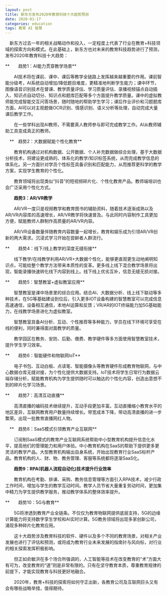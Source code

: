 ```yaml
---
layout: post
title: 新东方发布2020年教育科技十大趋势预测
date: 2020-01-17
categories: education
tags: 教育 AI 智慧
---
```


　新东方过去一年的相关战略动作和投入，一定程度上代表了行业在教育+科技领域的探索方向和模式。在此基础上，新东方也对未来的教育科技趋势进行了预测，发布2020年教育科技十大趋势：

**　　趋势1：AI能力贯穿教学场景**

　　AI技术将在课前、课中、课后等教学全链路上发挥越来越重要的作用。课前智能分级考，AI系统自动增加/降低题目难度，更精准地判断学生能力；课中环节，图像语音识别技术在督课、教学质量评估、学习质量评估、录播视频锚点自动插入、知识点自动切分、知识点和题库匹配等多个方面提升教学质量。课中的虚拟教师能完成智能交互问答场景，随时随地的帮助学生学习；课后作业评价和习题题库方面，AI可以对主观题做OCR识别、情感识别、语义分析等处理，自动完成大量课后教学工作。

　　在一些学科出现AI教师，不需要真人教师参与即可完成教学工作。AI从教师辅助工具变成真正的教师。

　**　趋势2：大数据赋能个性化教育**

　　教育机构通过对机构数据、公开数据、个人补充数据做综合处理，基于大数据分析技术，将建设更成熟的、体系化的教学/知识标签系统，从而完成教学信息的体系化。另一方面针对学员个性标签具备识别和匹配能力，从而推荐更科学的教学方案，实现学生教育的个性化。

　　教育领域将出现类似“抖音”的短视频碎片化、个性化教育产品。教师端培训也会广泛采用个性化方式。

　　**趋势3：AR/VR教学**

　　AR/VR一度只是视频教学和教育图书的辅助资料，随着技术逐渐成熟以及AR/VR内容库的高速增长，AR/VR教学将快速普及。与此同时内容制作工具更加方便，赋能教师人群制作高质量的AR/VR内容。

　　AR/VR设备数量伴随教育内容数量一起增长，教育和娱乐成为引领AR/VR创新的两大需求。沉浸式学习开始在尝鲜者人群流行。

**　　趋势4：线下/线上教学的深度无缝衔接**

　　线下教学/在线教学利用AR/VR+大数据个性化，能够更直观更生动地阐明知识点，可能给整个教学方法带来本质性的变革。更多线上线下混合教学场景将出现，智能录播快速转化线下内容到线上。线下线上优劣互补，信息无缝无损对接。

**　　趋势5：智慧教室+虚拟教室应用**

　　智慧教室是课中场景里的综合应用。结合AI、大数据分析、线上线下联动等多种技术，在5G等基础建设到位后，引入更多IOT设备构建的智慧教室可以完成信息高速通信，设备相互通信，本地AI运算和反馈；VR/AR的IOT终端能力加5G基础能力，在线教学场景进化为虚拟教室。

　　智慧教室具备AI分析、互动、个性推荐等多种能力，学员在线下环境可享受在线的便利，同时兼得面对面教学的质量。

　　教学园区在教务、安防、后勤、缴费、教学硬件等多方面使用智慧教室技术，提升学生学习效率。

**　　趋势6：智能硬件和物联网IoT**

　　电子书包、互动白板、点读笔、智能摄像头等教育硬件形成教育物联网，与中心数据仓库无缝对接，为个性化提供大数据支持。IoT技术将学生日常行为数据云端存储分析，赋能教育机构为学生提供随时可以触达的个性化内容，创造出意想不到的碎片化学习场景。

**　　趋势7：高清互动直播**

　　高清直播的编码技术继续提升，互动手段更加丰富。互动直播缩小教育水平的地区差异，互联网教育用户数量持续增长。带宽成本下降，带动高清直播的进一步繁荣。出现一批教育直播网红人物。

　**　趋势8：SaaS模式引领教育产业互联网**

　　订阅制SaaS模式的教育产业互联网系统帮助中小型教育机构提升信息化水平，提高他们的管理能力和用户体验。中小教育机构在SaaS的帮助下提供更多更灵活的教学产品。大型教育机构输出自身系统，开始出现教育行业SaaS标杆产品。教育机构的人、财、物、教务管理、客服等系统都将逐渐SaaS化。

　　**趋势9：RPA(机器人流程自动化)技术提升行业效率**

　　教育机构在考勤、排课、采购、教务信息管理等方面引入RPA技术，减少行政工作时间，增加与学生的教学互动时间。教学人员节省大量重复劳动时间，更加集中精力为学生提供教学服务，推动教学体系的整体效率提升。

**　　趋势10：5G与教育**

　　5G将渗透到教育产业全链条。不仅仅为教育物联网提供底层支持，5G的边缘计算能力将支持数字孪生学校和AI实时计算。5G教务领域将出现多家创新公司，涌现多种碎片化教育应用。

　　这十大趋势涉及教育科技的软件、硬件以及多个不同的教育场景，对相关产业发展也进行了评估和预测，或将成为教育行业未来发展的指南针与风向标，对行业的相关探索发挥积极影响。

　　但正如俞敏洪在多个场合所强调的，人工智能等技术在改变教育的“术”方面大有可为，改变教育的“道”则是非常有限的。只有在坚守教育本质，尊重教育规律的前提下，才能实现教育与科技更好地融合。

　　2020年，教育+科技的探索将如何守正出新，各教育公司及互联网巨头又有会有哪些战略举措，值得期待。